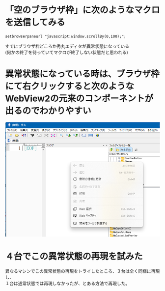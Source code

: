 # 「空のブラウザ枠」に次のようなマクロを送信してみる

```
setbrowserpaneurl "javascript:window.scrollBy(0,100);";
```

すでにブラウザ枠どころか秀丸エディタが異常状態になっている  
(何かの終了を待っていてマクロが終了しない状態だと思われる)

# 異常状態になっている時は、ブラウザ枠にて右クリックすると次のようなWebView2の元来のコンポーネントが出るのでわかりやすい

![](img/2023-03-05-19-13-01.png)


# ４台でこの異常状態の再現を試みた

異なるマシンでこの異常状態の再現をトライしたところ、３台は全く同様に再現し、  
１台は通常状態では再現しなかったが、とある方法で再現した。

